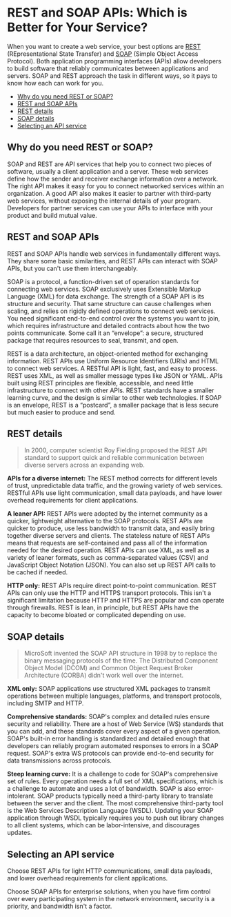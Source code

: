 # REST and SOAP APIs: Which is Better for Your Service?

When you want to create a web service, your best options are [REST](https://restfulapi.net/) (REpresentational State Transfer) and [SOAP](https://docs.microsoft.com/en-us/dynamics365/business-central/dev-itpro/webservices/soap-web-services) (Simple Object Access Protocol). Both application programming interfaces (APIs) allow developers to build software that reliably communicates between applications and servers. SOAP and REST approach the task in different ways, so it pays to know how each can work for you.

- [Why do you need REST or SOAP?](#why-do-you-need-rest-or-soap)   
- [REST and SOAP APIs](#rest-and-soap-apis)   
- [REST details](#rest-details)   
- [SOAP details](#soap-details)   
- [Selecting an API service](#selecting-an-api-service)   

## Why do you need REST or SOAP?

SOAP and REST are API services that help you to connect two pieces of software, usually a client application and a server. These web services define how the sender and receiver exchange information over a network. The right API makes it easy for you to connect networked services within an organization. A good API also makes it easier to partner with third-party web services, without exposing the internal details of your program. Developers for partner services can use your APIs to interface with your product and build mutual value.

## REST and SOAP APIs

REST and SOAP APIs handle web services in fundamentally different ways. They share some basic similarities, and REST APIs can interact with SOAP APIs, but you can't use them interchangeably.

SOAP is a protocol, a function-driven set of operation standards for connecting web services. SOAP exclusively uses Extensible Markup Language (XML) for data exchange. The strength of a SOAP API is its structure and security. That same structure can cause challenges when scaling, and relies on rigidly defined operations to connect web services. You need significant end-to-end control over the systems you want to join, which requires infrastructure and detailed contracts about how the two points communicate. Some call it an “envelope”: a secure, structured package that requires resources to seal, transmit, and open.

REST is a data architecture, an object-oriented method for exchanging information. REST APIs use Uniform Resource Identifiers (URIs) and HTML to connect web services. A RESTful API is light, fast, and easy to process. REST uses XML, as well as smaller message types like JSON or YAML. APIs built using REST principles are flexible, accessible, and need little infrastructure to connect with other APIs. REST standards have a smaller learning curve, and the design is similar to other web technologies. If SOAP is an envelope, REST is a “postcard”, a smaller package that is less secure but much easier to produce and send.

## REST details

> In 2000, computer scientist Roy Fielding proposed the REST API standard to support quick and reliable communication between diverse servers across an expanding web.

**APIs for a diverse internet:** The REST method corrects for different levels of trust, unpredictable data traffic, and the growing variety of web services. RESTful APIs use light communication, small data payloads, and have lower overhead requirements for client applications.

**A leaner API:** REST APIs were adopted by the internet community as a quicker, lightweight alternative to the SOAP protocols. REST APIs are quicker to produce, use less bandwidth to transmit data, and easily bring together diverse servers and clients. The stateless nature of REST APIs means that requests are self-contained and pass all of the information needed for the desired operation. REST APIs can use XML, as well as a variety of leaner formats, such as comma-separated values (CSV) and JavaScript Object Notation (JSON). You can also set up REST API calls to be cached if needed.

**HTTP only:** REST APIs require direct point-to-point communication. REST APIs can only use the HTTP and HTTPS transport protocols. This isn't a significant limitation because HTTP and HTTPS are popular and can operate through firewalls. REST is lean, in principle, but REST APIs have the capacity to become bloated or complicated depending on use.

## SOAP details

> MicroSoft invented the SOAP API structure in 1998 by to replace the binary messaging protocols of the time. The Distributed Component Object Model (DCOM) and Common Object Request Broker Architecture (CORBA) didn't work well over the internet.

**XML only:** SOAP applications use structured XML packages to transmit operations between multiple languages, platforms, and transport protocols, including SMTP and HTTP.

**Comprehensive standards:** SOAP's complex and detailed rules ensure security and reliability. There are a host of Web Service (WS) standards that you can add, and these standards cover every aspect of a given operation. SOAP's built-in error handling is standardized and detailed enough that developers can reliably program automated responses to errors in a SOAP request. SOAP's extra WS protocols can provide end-to-end security for data transmissions across protocols.

**Steep learning curve:** It is a challenge to code for SOAP's comprehensive set of rules. Every operation needs a full set of XML specifications, which is a challenge to automate and uses a lot of bandwidth. SOAP is also error-intolerant. SOAP products typically need a third-party library to translate between the server and the client. The most comprehensive third-party tool is the Web Services Description Language (WSDL). Updating your SOAP application through WSDL typically requires you to push out library changes to all client systems, which can be labor-intensive, and discourages updates.

## Selecting an API service

Choose REST APIs for light HTTP communications, small data payloads, and lower overhead requirements for client applications.

Choose SOAP APIs for enterprise solutions, when you have firm control over every participating system in the network environment, security is a priority, and bandwidth isn't a factor.
